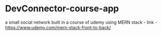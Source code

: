 # DevConnector-course-app
a small social network built in a course of udemy using MERN stack - link - https://www.udemy.com/mern-stack-front-to-back/
